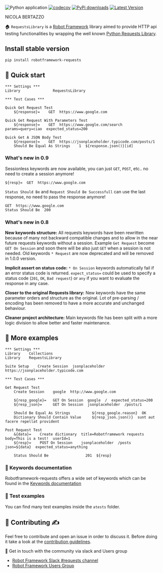![Python application](https://github.com/MarketSquare/robotframework-requests/workflows/Python%20application/badge.svg?branch=master)
[![codecov](https://codecov.io/gh/MarketSquare/robotframework-requests/branch/master/graph/badge.svg)](https://codecov.io/gh/MarketSquare/robotframework-requests)
[![PyPi downloads](https://img.shields.io/pypi/dm/robotframework-requests)](https://pypi.python.org/pypi/robotframework-requests)
[![Latest Version](https://img.shields.io/pypi/v/robotframework-requests)](https://pypi.python.org/pypi/robotframework-requests)

NICOLA BERTAZZO

🏠 ``RequestsLibrary`` is a [Robot Framework](https://robotframework.org/) library
aimed to provide HTTP api testing functionalities by wrapping the well known [Python Requests Library](https://github.com/kennethreitz/requests).

## Install stable version
```sh
pip install robotframework-requests
```

## 🤖 Quick start
```robotframework
*** Settings ***
Library               RequestsLibrary

*** Test Cases ***

Quick Get Request Test
    ${response}=    GET  https://www.google.com

Quick Get Request With Parameters Test
    ${response}=    GET  https://www.google.com/search  params=query=ciao  expected_status=200

Quick Get A JSON Body Test
    ${response}=    GET  https://jsonplaceholder.typicode.com/posts/1
    Should Be Equal As Strings    1  ${response.json()}[id]
```

### What's new in 0.9
Sessionless keywords are now available, you can just `GET`, `POST`, etc.. no need to create a session anymore!
```robotframework
${resp}=  GET  https://www.google.com
```

`Status Should Be` and `Request Should Be Successfull` can use the last response, no need to pass the response anymore!
```robotframework
GET  https://www.google.com
Status Should Be  200
```

### What's new in 0.8

**New keywords structure:**
All requests keywords have been rewritten because of many not backward compatible changes
and to allow in the near future requests keywords without a session.
Example `Get Request` become `GET On Session` and soon there will be also just `GET`
when a session is not needed.
Old keywords `* Request` are now deprecated and will be removed in 1.0.0 version.

**Implicit assert on status code:**
`* On Session` keywords automatically fail if an error status code is returned.
`expect_status=` could be used to specify a status code (`201`, `OK`, `Bad request`)
or `any` if you want to evaluate the response in any case.

**Closer to the original Requests library:**
New keywords have the same parameter orders and structure as the original.
Lot of pre-parsing / encoding has been removed to have a more accurate and unchanged behaviour.

**Cleaner project architecture:**
Main keywords file has been split with a more logic division to allow better and faster maintenance.

## 🤖 More examples
```robotframework
*** Settings ***                                                                                       
Library    Collections                                                                                 
Library    RequestsLibrary                                                                             
                                                                                                       
Suite Setup    Create Session  jsonplaceholder  https://jsonplaceholder.typicode.com                   
                                                                                                       
*** Test Cases ***                                                                                     
                                                                                                       
Get Request Test                                                                                       
    Create Session    google  http://www.google.com                                                    
                                                                                                       
    ${resp_google}=   GET On Session  google  /  expected_status=200                                   
    ${resp_json}=     GET On Session  jsonplaceholder  /posts/1                                        
                                                                                                       
    Should Be Equal As Strings          ${resp_google.reason}  OK                                      
    Dictionary Should Contain Value     ${resp_json.json()}  sunt aut facere repellat provident        
                                                                                                       
Post Request Test                                                                                      
    &{data}=    Create dictionary  title=Robotframework requests  body=This is a test!  userId=1       
    ${resp}=    POST On Session    jsonplaceholder  /posts  json=${data}  expected_status=anything     
                                                                                                       
    Status Should Be                 201  ${resp}                                                      
```

### 📖 Keywords documentation
Robotframework-requests offers a wide set of keywords which can be found in the [Keywords documentation](http://marketsquare.github.io/robotframework-requests/doc/RequestsLibrary.html)

### 🔬 Test examples
You can find many test examples inside the `atests` folder.

## 🤝 Contributing ✍️
Feel free to contribute and open an issue in order to discuss it. Before doing it take a look at the [contribution guidelines](CONTRIBUTING.md).

📢 Get in touch with the community via slack and Users group
- [Robot Framework Slack #requests channel](https://robotframework-slack-invite.herokuapp.com/)
- [Robot Framework Users Group](https://groups.google.com/forum/#!forum/robotframework-users)

